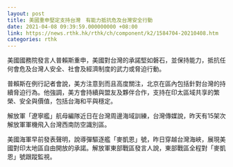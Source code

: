 ```yaml
---
layout: post
title: 美國重申堅定支持台灣　有能力抵抗危及台灣安全行動
date: 2021-04-08 09:39:59.000000000 +08:00
link: https://news.rthk.hk/rthk/ch/component/k2/1584704-20210408.htm
categories: rthk
---
```


美國國務院發言人普賴斯重申，美國對台灣的承諾堅如磐石，並保持能力，抵抗任何會危及台灣人安全、社會及經濟制度的武力或脅迫行動。

普賴斯在例行記者會說，美方注意到而且高度關注，北京在區內包括針對台灣的持續脅迫行為。他強調，美方會持續與盟友及夥伴合作，支持在印太區域共享的繁榮、安全與價值，包括台海和平與穩定。

解放軍「遼寧艦」航母編隊近日在台灣周邊海域訓練，台灣傳媒說，昨天有15架次解放軍軍機飛入台灣西南防空識別區。

美國海軍早前發表聲明，說導彈驅逐艦「麥凱恩」號，昨日穿越台灣海峽，展現美國對印太地區自由開放的承諾。解放軍東部戰區發言人說，東部戰區全程對「麥凱恩」號跟蹤監視。
